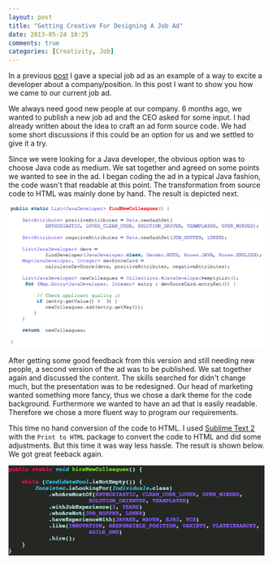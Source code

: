```yaml
---
layout: post
title: "Getting Creative For Designing A Job Ad"
date: 2013-05-24 10:25
comments: true
categories: [Creativity, Job] 
---
```

In a previous [post](http://cboutter.github.io/blog/2012/05/30/how-to-excite-a-developer-about-a-position/) I gave a special job ad as an example of a way to excite a developer about a company/position. In this post I want to show you how we came to our current job ad.  
  
We always need good new people at our company. 6 months ago, we wanted to publish a new job ad and the CEO asked for some input. I had already written about the idea to craft an ad form source code. We had some short discussions if this could be an option for us and we settled to give it a try.  
  
Since we were looking for a Java developer, the obvious option was to choose Java code as medium. We sat together and agreed on some points we wanted to see in the ad. I began coding the ad in a typical Java fashion, the code wasn't that readable at this point. The transformation from source code to HTML was mainly done by hand. The result is depicted next.  
  
![1st version](images/jobad_v1.png)  
  
After getting some good feedback from this version and still needing new people, a second version of the ad was to be published. We sat together again and discussed the content. The skills searched for didn't change much, but the presentation was to be redesigned. Our head of marketing wanted something more fancy, thus we chose a dark theme for the code background. Furthermore we wanted to have an ad that is easily readable. Therefore we chose a more fluent way to program our requirements.  
  
This time no hand conversion of the code to HTML. I used [Sublime Text 2](http://www.sublimetext.com/2) with the `Print to HTML` package to convert the code to HTML and did some adjustments. But this time it was way less hassle. The result is shown below. We got great feeback again.  
  
![Final version](images/jobad.png)
